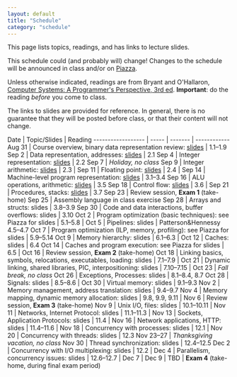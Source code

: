 ```yaml
---
layout: default
title: "Schedule"
category: "schedule"
---
```


This page lists topics, readings, and has links to lecture slides.

This schedule could (and probably will) change!  Changes to the schedule will be announced in class and/or on [Piazza](https://piazza.com/jhu/fall2020/601229).

Unless otherwise indicated, readings are from Bryant and O'Hallaron, [Computer Systems: A Programmer's Perspective, 3rd ed](https://csapp.cs.cmu.edu/).  **Important**: do the reading *before* you come to class.

The links to slides are provided for reference.  In general, there is no guarantee that they will be posted before class, or that their content will not change.

Date               | Topic/Slides | Reading
------------------ | ----- | ------- | ------------
Aug 31             | Course overview, binary data representation review: [slides](lectures/lecture01-public.pdf) | 1.1–1.9
Sep 2              | Data representation, addresses: [slides](lectures/lecture02-public.pdf) | 2.1
Sep 4              | Integer representation: [slides](lectures/lecture03-public.pdf) | 2.2
Sep 7              | *Holiday, no class*
Sep 9              | Integer arithmetic: [slides](lectures/lecture04-public.pdf) | 2.3 |
Sep 11             | Floating point: [slides](lectures/lecture05-public.pdf) | 2.4 |
Sep 14             | Machine-level program representation: [slides](lectures/lecture06-public.pdf) | 3.1–3.4
Sep 16             | ALU operations, arithmetic: [slides](lectures/lecture07-public.pdf) | 3.5
Sep 18             | Control flow: [slides](lectures/lecture08-public.pdf) | 3.6 |
Sep 21             | Procedures, stacks: [slides](lectures/lecture09-public.pdf) | 3.7
Sep 23             | Review session, **Exam 1** (take-home)
Sep 25             | Assembly language in class exercise
Sep 28             | Arrays and structs: slides | 3.8–3.9
Sep 30             | Code and data interactions, buffer overflows: slides  | 3.10
Oct 2              | Program optimization (basic techniques): see Piazza for slides | 5.1–5.8 |
Oct 5              | Pipelines: slides | Patterson&amp;Hennessy 4.5–4.7
Oct 7              | Program optimization (ILP, memory, profiling): see Piazza for slides | 5.9–5.14
Oct 9              | Memory hierarchy: slides | 6.1–6.3 | 
Oct 12             | Caches: slides | 6.4
Oct 14             | Caches and program execution: see Piazza for slides | 6.5 |
Oct 16             | Review session, **Exam 2** (take-home)
Oct 18             | Linking basics, symbols, relocations, executables, loading: slides | 7.1–7.9 |
Oct 21             | Dynamic linking, shared libraries, PIC, interpositioning: slides | 7.10–7.15 |
Oct 23             | *Fall break, no class*
Oct 26             | Exceptions, Processes: slides | 8.1–8.4, 8.7
Oct 28             | Signals: slides | 8.5–8.6 |
Oct 30             | Virtual memory: slides | 9.1–9.3
Nov 2              | Memory management, address translation: slides | 9.4–9.7
Nov 4              | Memory mapping, dynamic memory allocation: slides | 9.8, 9.9, 9.11 |
Nov 6              | Review session, **Exam 3** (take-home)
Nov 9              | Unix I/O, files: slides | 10.1–10.11 |
Nov 11             | Networks, Internet Protocol: slides | 11.1–11.3 | 
Nov 13             | Sockets, Application Protocols: slides | 11.4 | 
Nov 16             | Network applications, HTTP: slides | 11.4–11.6 | 
Nov 18             | Concurrency with processes: slides | 12.1 |
Nov 20             | Concurrency with threads: slides | 12.3
Nov 23–27          | *Thanksgiving vacation, no class*
Nov 30             | Thread synchronization: slides | 12.4–12.5
Dec 2              | Concurrency with I/O multiplexing: slides | 12.2 |
Dec 4              | Parallelism, concurrency issues: slides | 12.6–12.7 |
Dec 7              |
Dec 9              |
TBD                | **Exam 4** (take-home, during final exam period)
